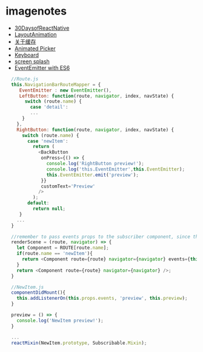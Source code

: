 # imagenotes

* [30DaysofReactNative](https://github.com/okoala/30DaysofReactNative/tree/master/Project10-VideoBackground)
* [LayoutAnimation](https://egghead.io/lessons/react-react-native-layoutanimation-basics)
* [关于缓存](http://www.alloyteam.com/2016/03/best-practice-in-react-native/)
* [Animated Picker](https://medium.com/@dabit3/creating-an-animated-picker-for-react-native-a0785ad5a39c#.a6dvnejoe)
* [Keyboard](https://shift.infinite.red/avoiding-the-keyboard-in-react-native-56d05b9a1e81#.ooyfgligr)
* [screen splash](http://stackoverflow.com/questions/34027270/ios-launch-screen-in-react-native)
* [EventEmitter with ES6](http://stackoverflow.com/questions/36774540/eventemitter-and-subscriber-es6-syntax-with-react-native)
```javascript
  //Route.js
  this.NavigationBarRouteMapper = {
     EventEmitter : new EventEmitter(),
     LeftButton: function(route, navigator, index, navState) {
       switch (route.name) {
         case 'detail':
         ...
      }
    },
    RightButton: function(route, navigator, index, navState) {
      switch (route.name) {
        case 'newItem':
          return (
            <BackButton
             onPress={() => {
               console.log('RightButton preview!');
               console.log('this.EventEmitter',this.EventEmitter);
               this.EventEmitter.emit('preview');
             }}
             customText='Preview'
            />
          );
        default:
          return null;
     }
    ...
  }

  //remember to pass events props to the subscriber component, since the API needs it to work
  renderScene = (route, navigator) => {
    let Component = ROUTE[route.name];
    if(route.name == 'newItem'){
      return <Component route={route} navigator={navigator} events={this.NavigationBarRouteMapper.EventEmitter}/>;
    }
    return <Component route={route} navigator={navigator} />;
  }

  //NewItem.js
  componentDidMount(){
    this.addListenerOn(this.props.events, 'preview', this.preview);
  }

  preview = () => {
    console.log('NewItem preview!');
  }

  ...
  reactMixin(NewItem.prototype, Subscribable.Mixin);
```
